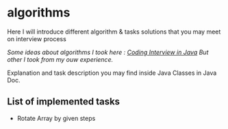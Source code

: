 # algorithms
Here I will introduce different algorithm &amp; tasks solutions that you may meet on interview process

*Some ideas about algorithms I took here : [Coding Interview in Java](http://www.programcreek.com/2012/11/top-10-algorithms-for-coding-interview/)*
*But other I took from my ouw experience.*

Explanation and task description you may find inside Java Classes in Java Doc.

## List of implemented tasks
- Rotate Array by given steps

